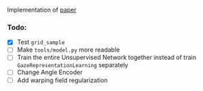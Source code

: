 Implementation of [paper](https://arxiv.org/pdf/1911.06939.pdf)
### Todo:
- [X] Test ```grid_sample```
- [ ] Make ```tools/model.py``` more readable
- [ ] Train the entire Unsupervised Network together instead of train ```GazeRepresentationLearning``` separately
- [ ] Change Angle Encoder
- [ ] Add warping field regularization

